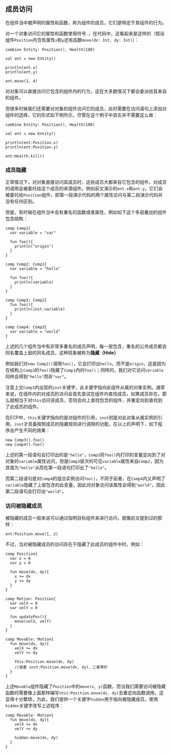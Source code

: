 ## 成员访问

在组件当中被声明的属性和函数，称为组件的成员，它们是特定于其组件的行为。

对一个对象访问它的属性和函数使用符号`.`，在代码中，这看起来是这样的（假设组件`Position`内含有属性`x`和`y`还有函数`move(dx: Int, dy: Int)`）：

```ecs
combine Entity: Position(), Health(100)

val ent = new Entity()

println(ent.x)
println(ent.y)

ent.move(1, 4)
```

对对象可以直接访问它包含的组件内的行为，这在大多数情况下都会委派给其来自的组件。

但很多时候我们还需要对对象的组件访问它的成员，此时需要在访问语句上添加对组件的选择，它的形式如下例所示，尽管在这个例子中其实并不需要这么做：

```ecs
combine Entity: Position(), Health(100)

val ent = new Entity()

println(ent:Position.x)
println(ent:Position.y)

ent:Health.kill()
```

### 成员隐藏

正常情况下，对对象直接访问其成员时，这些成员大都来自它包含的组件，对成员的调用会被委托给这个成员的来源组件。例如前文演示的`ent.x`和`ent.y`，它们会被委托给`Position`组件，即第一段演示代码的两个属性访问与第二段演示代码并没有任何区别。

但是，有时候在组件当中会有重名的函数或者属性，例如如下这个多层叠加的组件包含结构：

```ecs
comp Comp1{
  var variable = "var"
  
  fun foo(){
    println("origin")
  }
}

comp Comp2: Comp1{
  var variable = "hello"
  
  fun foo(){
    println(variable)
  }
}

comp Comp3: Comp2{
  fun foo(){
    println(inst.variable)
  }
}

comp Comp4: Comp3{
  var variable = "world"
}
```

上述的几个组件当中有非常多重名的成员声明，每一层包含，重名的公共成员都会同名覆盖上层的同名成员，这种现象被称为**隐藏（Hide）**

例如我们对`new Comp2()`调用`foo()`，它会打印出`hello`，而不是`origin`，这是因为在结构上`Comp2`的`foo()`隐藏了`Comp1`内的`foo()`；同样的，我们对它访问`variable`同样会得到`"hello"`而非`"var"`。

注意上文`Comp3`内出现的`inst`关键字，此关键字指向此组件从属的对象实例。通常来说，在组件内的对成员的访问会首先尝试在组件内查找成员，如果成员存在，那么就相当于对`this`访问该成员，否则会向上查找包含的组件，并重定向到查找到了此成员的组件。

在ECP中，`this`关键字指向的是对组件的引用，`inst`则是对此对象从属实例的引用，`inst`才具备按照成员的隐藏规则进行调用的功能，在以上的声明下，如下程序会产生不同的效果：

```ecs
new Comp3().foo()
new Comp4().foo()
```

上述的第一段语句会打印出的是`"hello"`，`Comp3`将`foo()`内打印的变量定向到了对对象的`variable`属性访问，但是`Comp3`层次的可见`variable`属性来自`Comp2`，因为其值为`"hello"`从而在第一段语句打印出了`"hello"`。

而第二段语句是对`Comp4`的组合实例访问`foo()`，不同于前者，在`Comp4`内又声明了`variable`隐藏了上层包含的此变量，因此对对象访问该属性会得到`"world"`，因此第二段语句会打印出`"world"`。

### 访问被隐藏成员

被隐藏的成员一般来说可以通过指明目标组件来进行访问，就像前文提到过的那样：

```ecs
ent:Position.move(1, 2)
```

不过，当对被隐藏成员的访问存在于隐藏了此成员的组件中时，例如：

```ecs
comp Position{
  var x = 0
  var y = 0
  
  fun move(dx, dy){
    x += dx
    y += dy
  }
}

comp Motion: Position{
  var velX = 0
  var velY = 0
  
  fun updatePos(){
    move(velX, velY)
  }
}

comp Movable: Motion{
  fun move(dx, dy){
    velX += dx
    velY += dy
    
    this:Position.move(dx, dy)
    //或者 inst:Position.move(dx, dy)，二者等价
  }
}
```

上述`Movable`组件隐藏了`Position`中的`move(x, y)`函数，而当我们需要访问被隐藏函数时需要像上面那样编写`this:Position.move(dx, dy)`去重定向函数调用，这显得十分繁琐，为此，我们提供一个关键字`hidden`用于指向被隐藏成员，使用`hidden`关键字改写上述程序：

```ecs
comp Movable: Motion{
  fun move(dx, dy){
    velX += dx
    velY += dy
    
    hidden.move(dx, dy)
  }
}
```
